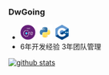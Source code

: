 ### DwGoing

-  [<img src="https://github.com/Dwgoing/Dwgoing/raw/master/resources/netcore.png" alt="v logo" width="30">]()  [<img src="https://github.com/Dwgoing/Dwgoing/raw/master/resources/python.png" alt="v logo" width="30">]() [<img src="https://github.com/Dwgoing/Dwgoing/raw/master/resources/cpp.png" alt="v logo" width="30">]()
-  6年开发经验 3年团队管理

[![github stats](https://github-readme-stats.vercel.app/api?username=Dwgoing&show_icons=true)](https://github.com/anuraghazra/github-readme-stats)

